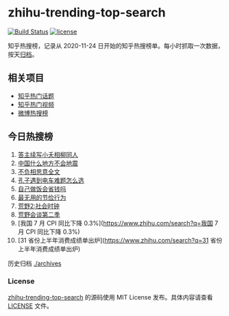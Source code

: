 # zhihu-trending-top-search

[![Build Status](https://github.com/justjavac/zhihu-trending-top-search/workflows/ci/badge.svg?branch=main)](https://github.com/justjavac/zhihu-trending-top-search/actions)
[![license](https://img.shields.io/github/license/justjavac/zhihu-trending-top-search)](https://github.com/justjavac/zhihu-trending-top-search/blob/main/LICENSE)

知乎热搜榜，记录从 2020-11-24
日开始的知乎热搜榜单。每小时抓取一次数据，按天[归档](./archives)。

## 相关项目

- [知乎热门话题](https://github.com/justjavac/zhihu-trending-hot-questions)
- [知乎热门视频](https://github.com/justjavac/zhihu-trending-hot-video)
- [微博热搜榜](https://github.com/justjavac/weibo-trending-hot-search)

## 今日热搜榜

<!-- BEGIN -->
<!-- 最后更新时间 Thu Aug 10 2023 12:06:41 GMT+0800 (China Standard Time) -->

1. [答主续写小夭相柳同人](https://www.zhihu.com/search?q=答主续写小夭相柳同人)
1. [中国什么地方不会地震](https://www.zhihu.com/search?q=中国什么地方不会地震)
1. [不负相思意全文](https://www.zhihu.com/search?q=不负相思意全文)
1. [孔子遇到电车难题怎么选](https://www.zhihu.com/search?q=孔子遇到电车难题怎么选)
1. [自己做饭会省钱吗](https://www.zhihu.com/search?q=自己做饭会省钱吗)
1. [最无用的节俭行为](https://www.zhihu.com/search?q=最无用的节俭行为)
1. [荒野2:社会时钟](https://www.zhihu.com/search?q=荒野2:社会时钟)
1. [荒野会谈第二季](https://www.zhihu.com/search?q=荒野会谈第二季)
1. [我国 7 月 CPI 同比下降 0.3%](https://www.zhihu.com/search?q=我国 7 月 CPI
   同比下降 0.3%)
1. [31 省份上半年消费成绩单出炉](https://www.zhihu.com/search?q=31
   省份上半年消费成绩单出炉)

<!-- END -->

历史归档 [./archives](./archives)

### License

[zhihu-trending-top-search](https://github.com/justjavac/zhihu-trending-top-search)
的源码使用 MIT License 发布。具体内容请查看 [LICENSE](./LICENSE) 文件。
